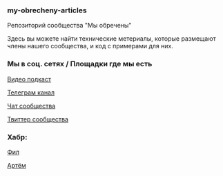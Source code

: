 ### my-obrecheny-articles
Репозиторий сообщества "Мы обречены"

Здесь вы можете найти технические метериалы, которые размещают члены нашего сообщества, и код с примерами для них.

### Мы в соц. сетях / Площадки где мы есть
[Видео подкаст](https://www.youtube.com/channel/UCUSbYJK87rpBUJ5KGQd7oHA)

[Телеграм канал](https://t.me/myobrechenychannel)

[Чат сообщества](https://t.me/myobrecheny)

[Твиттер сообщества](https://twitter.com/myobrecheny)

### Хабр:

[Фил](https://habr.com/ru/users/fillpackart/)

[Артём](https://habr.com/ru/users/arttom/)
